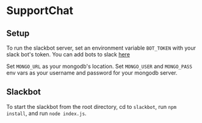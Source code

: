 # SupportChat

## Setup

To run the slackbot server, set an environment variable `BOT_TOKEN` with your slack bot's token. You can add bots to slack [here](https://stegmankauferlabs.slack.com/apps/A0F7YS25R-bots)

Set `MONGO_URL` as your mongodb's location. Set `MONGO_USER` and `MONGO_PASS` env vars as your username and password for your mongodb server.

## Slackbot

To start the slackbot from the root directory, cd to `slackbot`, run `npm install`, and run `node index.js`. 